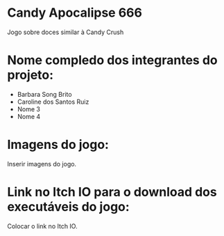 # Candy Apocalipse 666

Jogo sobre doces similar à Candy Crush

# Nome compledo dos integrantes do projeto:

* Barbara Song Brito
* Caroline dos Santos Ruiz
* Nome 3
* Nome 4

# Imagens do jogo:

Inserir imagens do jogo.

# Link no Itch IO para o download dos executáveis do jogo:

Colocar o link no Itch IO.
